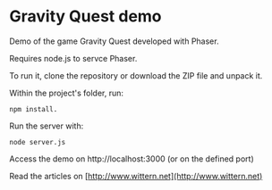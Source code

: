 Gravity Quest demo
=================

Demo of the game Gravity Quest developed with Phaser.

Requires node.js to servce Phaser.

To run it, clone the repository or download the ZIP file and unpack it.

Within the project's folder, run: 

    npm install.

Run the server with: 

    node server.js

Access the demo on http://localhost:3000 (or on the defined port)

Read the articles on [http://www.wittern.net](http://www.wittern.net)